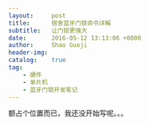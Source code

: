 ```yaml
---
layout:     post
title:      宿舍蓝牙门锁命令详解
subtitle:   让门锁更强大
date:       2016-05-12 13:13:06 +0800
author:     Shao Guoji
header-img: 
catalog:    true
tag:
    - 硬件
    - 单片机
    - 蓝牙门锁开发笔记
---
```


额占个位置而已，我还没开始写呢。。。